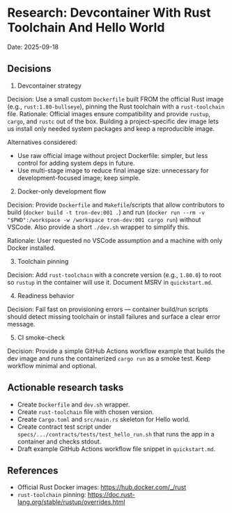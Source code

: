 # Research: Devcontainer With Rust Toolchain And Hello World

Date: 2025-09-18

## Decisions

1. Devcontainer strategy

Decision: Use a small custom `Dockerfile` built FROM the official Rust image (e.g., `rust:1.80-bullseye`), pinning the Rust toolchain with a `rust-toolchain` file. Rationale: Official images ensure compatibility and provide `rustup`, `cargo`, and `rustc` out of the box. Building a project-specific dev image lets us install only needed system packages and keep a reproducible image.

Alternatives considered:
- Use raw official image without project Dockerfile: simpler, but less control for adding system deps in future.
- Use multi-stage image to reduce final image size: unnecessary for development-focused image; keep simple.

2. Docker-only development flow

Decision: Provide `Dockerfile` and `Makefile`/scripts that allow contributors to build (`docker build -t tron-dev:001 .`) and run (`docker run --rm -v "$PWD":/workspace -w /workspace tron-dev:001 cargo run`) without VSCode. Also provide a short `./dev.sh` wrapper to simplify this.

Rationale: User requested no VSCode assumption and a machine with only Docker installed.

3. Toolchain pinning

Decision: Add `rust-toolchain` with a concrete version (e.g., `1.80.0`) to root so `rustup` in the container will use it. Document MSRV in `quickstart.md`.

4. Readiness behavior

Decision: Fail fast on provisioning errors — container build/run scripts should detect missing toolchain or install failures and surface a clear error message.

5. CI smoke-check

Decision: Provide a simple GitHub Actions workflow example that builds the dev image and runs the containerized `cargo run` as a smoke test. Keep workflow minimal and optional.

## Actionable research tasks
- Create `Dockerfile` and `dev.sh` wrapper.
- Create `rust-toolchain` file with chosen version.
- Create `Cargo.toml` and `src/main.rs` skeleton for Hello world.
- Create contract test script under `specs/.../contracts/tests/test_hello_run.sh` that runs the app in a container and checks stdout.
- Draft example GitHub Actions workflow file snippet in `quickstart.md`.

## References
- Official Rust Docker images: https://hub.docker.com/_/rust
- `rust-toolchain` pinning: https://doc.rust-lang.org/stable/rustup/overrides.html
